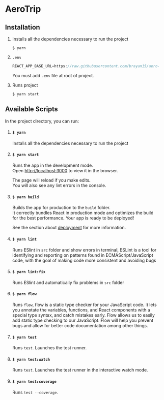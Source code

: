 # AeroTrip

## Installation

1. Installs all the dependencies necessary to run the project
    ```
    $ yarn
    ```
   
2. `.env`

    ```javascript
    REACT_APP_BASE_URL=https://raw.githubusercontent.com/brayan15/aero-trip-mock/main/mock.json
    ```
    You must add `.env` file at root of project.
    
3. Runs project
    ```
    $ yarn start
    ```
## Available Scripts

In the project directory, you can run:

1. #### `$ yarn`

    Installs all the dependencies necessary to run the project

2. ####  `$ yarn start`

    Runs the app in the development mode.<br />
    Open [http://localhost:3000](http://localhost:3000) to view it in the browser.

    The page will reload if you make edits.<br />
    You will also see any lint errors in the console.

3. #### `$ yarn build`

    Builds the app for production to the `build` folder.<br />
    It correctly bundles React in production mode and optimizes the build for the best performance.
    Your app is ready to be deployed!

    See the section about [deployment](https://facebook.github.io/create-react-app/docs/deployment) for more information.

4. #### `$ yarn lint`

    Runs ESlint in `src` folder and show errors in terminal, ESLint is a tool for identifying and reporting on patterns found in ECMAScript/JavaScript code, with the goal of making code more consistent and avoiding bugs

5. #### `$ yarn lint:fix`

    Runs ESlint and automatically fix problems in `src` folder

6. #### `$ yarn flow`

    Runs `flow`, flow is a static type checker for your JavaScript code. It lets you annotate the variables, functions, and React components with a special type syntax, and catch mistakes early.
    Flow allows us to easily add static type checking to our JavaScript. Flow will help you prevent bugs and allow for better code documentation among other things.

7. #### `$ yarn test`

    Runs `test`. Launches the test runner.

8. #### `$ yarn test:watch`

    Runs `test`. Launches the test runner in the interactive watch mode.

9. #### `$ yarn test:coverage`

    Runs `test --coverage`.
